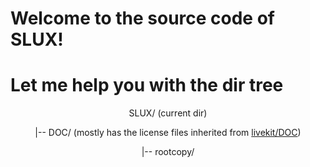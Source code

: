 # Welcome to the source code of SLUX!
# Let me help you with the dir tree
<center>
SLUX/ (current dir)
  
  |-- DOC/ (mostly has the license files inherited from [livekit/DOC](https://www.github.com/tomas-m/linux-live/DOC/))

  |-- rootcopy/
</center>


